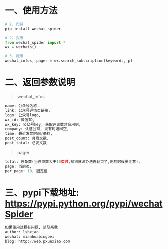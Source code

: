 
# 一、使用方法
```python
# 1、安装
pip install wechat_spider

# 2、引用
from wechat_spider import *
wx = wechats()

# 3、调用
wechat_infos, pager = wx.search_subscription(keywords, p)

```
# 二、返回参数说明
> wechat_infos
```python
name: 公众号名称, 
link: 公众号详情页链接, 
logo: 公众号logo, 
wx_id: 微信ID, 
wx_key: 公众号key, 获取评论数时会用到, 
company: 认证公司, 没有时返回空, 
time: 最近发文时间/毫秒, 
post_count: 月发文数, 
post_total: 总发文数
```
> pager
```python
total: 总条数(当总页数大于10页时,搜狗就没办法再翻页了,用的时候要注意),
page: 当前页,
per_page: 10, 固定值

```

# 三、pypi下载地址: https://pypi.python.org/pypi/wechatSpider
```python
如果使用过程有问题, 请联系我
author: lshxiao
wechat: mianhuabingbei
blog: http://web.pxuexiao.com
```